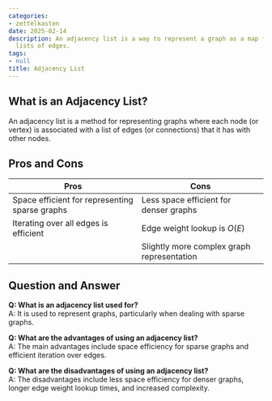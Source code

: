 ```yaml
---
categories:
- zettelkasten
date: 2025-02-14
description: An adjacency list is a way to represent a graph as a map from nodes to
  lists of edges.
tags:
- null
title: Adjacency List
---
```


## What is an Adjacency List?

An adjacency list is a method for representing graphs where each node (or vertex) is associated with a list of edges (or connections) that it has with other nodes. 

## Pros and Cons

| Pros                                                | Cons                                              |
|----------------------------------------------------|---------------------------------------------------|
| Space efficient for representing sparse graphs      | Less space efficient for denser graphs           |
| Iterating over all edges is efficient               | Edge weight lookup is $O(E)$                      |
|                                                    | Slightly more complex graph representation        |

## Question and Answer

**Q: What is an adjacency list used for?**  
A: It is used to represent graphs, particularly when dealing with sparse graphs.

**Q: What are the advantages of using an adjacency list?**  
A: The main advantages include space efficiency for sparse graphs and efficient iteration over edges.

**Q: What are the disadvantages of using an adjacency list?**  
A: The disadvantages include less space efficiency for denser graphs, longer edge weight lookup times, and increased complexity.
